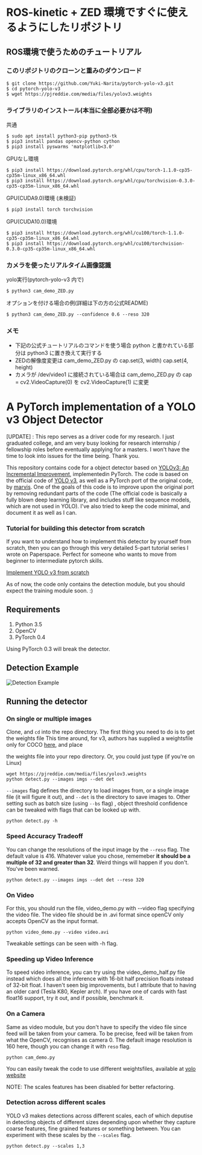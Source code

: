 # ROS-kinetic + ZED 環境ですぐに使えるようにしたリポジトリ


## ROS環境で使うためのチュートリアル
### このリポジトリのクローンと重みのダウンロード
```
$ git clone https://github.com/Yuki-Narita/pytorch-yolo-v3.git
$ cd pytorch-yolo-v3
$ wget https://pjreddie.com/media/files/yolov3.weights
```
### ライブラリのインストール(本当に全部必要かは不明)
共通
```
$ sudo apt install python3-pip python3-tk
$ pip3 install pandas opencv-python cython
$ pip3 install pyswarms 'matplotlib<3.0'
```
GPUなし環境
```
$ pip3 install https://download.pytorch.org/whl/cpu/torch-1.1.0-cp35-cp35m-linux_x86_64.whl
$ pip3 install https://download.pytorch.org/whl/cpu/torchvision-0.3.0-cp35-cp35m-linux_x86_64.whl
```
GPU(CUDA9.0)環境 (未検証)
```
$ pip3 install torch torchvision
```
GPU(CUDA10.0)環境
```
$ pip3 install https://download.pytorch.org/whl/cu100/torch-1.1.0-cp35-cp35m-linux_x86_64.whl
$ pip3 install https://download.pytorch.org/whl/cu100/torchvision-0.3.0-cp35-cp35m-linux_x86_64.whl
```

### カメラを使ったリアルタイム画像認識
<!--
カメラ接続後パーミッションを変更(カメラが /dev/video0 に接続されている場合の例)
```
$ sudo chmod 777 /dev/video0
```
-->
yolo実行(pytorch-yolo-v3 内で)
```
$ python3 cam_demo_ZED.py
```
オプションを付ける場合の例(詳細は下の方の公式README)
```
$ python3 cam_demo_ZED.py --confidence 0.6 --reso 320
```
### メモ
* 下記の公式チュートリアルのコマンドを使う場合 python と書かれている部分は python3 に置き換えて実行する
* ZEDの解像度変更は cam_demo_ZED.py の cap.set(3, width) cap.set(4, height)
* カメラが /dev/video1 に接続されている場合は cam_demo_ZED.py の cap = cv2.VideoCapture(0) を cv2.VideoCapture(1) に変更

# A PyTorch implementation of a YOLO v3 Object Detector

[UPDATE] : This repo serves as a driver code for my research. I just graduated college, and am very busy looking for research internship / fellowship roles before eventually applying for a masters. I won't have the time to look into issues for the time being. Thank you.


This repository contains code for a object detector based on [YOLOv3: An Incremental Improvement](https://pjreddie.com/media/files/papers/YOLOv3.pdf), implementedin PyTorch. The code is based on the official code of [YOLO v3](https://github.com/pjreddie/darknet), as well as a PyTorch 
port of the original code, by [marvis](https://github.com/marvis/pytorch-yolo2). One of the goals of this code is to improve
upon the original port by removing redundant parts of the code (The official code is basically a fully blown deep learning 
library, and includes stuff like sequence models, which are not used in YOLO). I've also tried to keep the code minimal, and 
document it as well as I can. 

### Tutorial for building this detector from scratch
If you want to understand how to implement this detector by yourself from scratch, then you can go through this very detailed 5-part tutorial series I wrote on Paperspace. Perfect for someone who wants to move from beginner to intermediate pytorch skills. 

[Implement YOLO v3 from scratch](https://blog.paperspace.com/how-to-implement-a-yolo-object-detector-in-pytorch/)

As of now, the code only contains the detection module, but you should expect the training module soon. :) 

## Requirements
1. Python 3.5
2. OpenCV
3. PyTorch 0.4

Using PyTorch 0.3 will break the detector.



## Detection Example

![Detection Example](https://i.imgur.com/m2jwneng.png)
## Running the detector

### On single or multiple images

Clone, and `cd` into the repo directory. The first thing you need to do is to get the weights file
This time around, for v3, authors has supplied a weightsfile only for COCO [here](https://pjreddie.com/media/files/yolov3.weights), and place 

the weights file into your repo directory. Or, you could just type (if you're on Linux)

```
wget https://pjreddie.com/media/files/yolov3.weights 
python detect.py --images imgs --det det 
```


`--images` flag defines the directory to load images from, or a single image file (it will figure it out), and `--det` is the directory
to save images to. Other setting such as batch size (using `--bs` flag) , object threshold confidence can be tweaked with flags that can be looked up with. 

```
python detect.py -h
```

### Speed Accuracy Tradeoff
You can change the resolutions of the input image by the `--reso` flag. The default value is 416. Whatever value you chose, rememeber **it should be a multiple of 32 and greater than 32**. Weird things will happen if you don't. You've been warned. 

```
python detect.py --images imgs --det det --reso 320
```

### On Video
For this, you should run the file, video_demo.py with --video flag specifying the video file. The video file should be in .avi format
since openCV only accepts OpenCV as the input format. 

```
python video_demo.py --video video.avi
```

Tweakable settings can be seen with -h flag. 

### Speeding up Video Inference

To speed video inference, you can try using the video_demo_half.py file instead which does all the inference with 16-bit half 
precision floats instead of 32-bit float. I haven't seen big improvements, but I attribute that to having an older card 
(Tesla K80, Kepler arch). If you have one of cards with fast float16 support, try it out, and if possible, benchmark it. 

### On a Camera
Same as video module, but you don't have to specify the video file since feed will be taken from your camera. To be precise, 
feed will be taken from what the OpenCV, recognises as camera 0. The default image resolution is 160 here, though you can change it with `reso` flag.

```
python cam_demo.py
```
You can easily tweak the code to use different weightsfiles, available at [yolo website](https://pjreddie.com/darknet/yolo/)

NOTE: The scales features has been disabled for better refactoring.
### Detection across different scales
YOLO v3 makes detections across different scales, each of which deputise in detecting objects of different sizes depending upon whether they capture coarse features, fine grained features or something between. You can experiment with these scales by the `--scales` flag. 

```
python detect.py --scales 1,3
```


